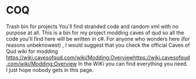 # COQ
Trash bin for projects
You'll find stranded code and random xml with no purpose at all. This is a bin for my project modding caves of qud so all the code you'll find here will be written in c#. 
For anyone who wonders here (for reasons unbeknowest) , I would suggest that you check the official Caves of Qud wiki for modding https://wiki.cavesofqud.com/wiki/Modding:Overviewhttps://wiki.cavesofqud.com/wiki/Modding:Overview
In the WiKi you can find everything you need. I just hope nobody gets in this page.
